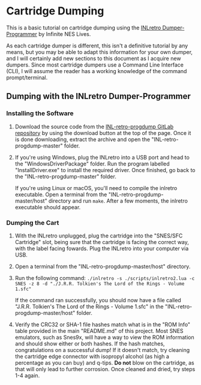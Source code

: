 # Cartridge Dumping
This is a basic tutorial on cartridge dumping using the [INLretro Dumper-Programmer](https://www.infiniteneslives.com/inlretro.php) by Infinite NES Lives.

As each cartridge dumper is different, this isn't a definitive tutorial by any means, but you may be able to adapt this information for your own dumper, and I will certainly add new sections to this document as I acquire new dumpers. Since most cartridge dumpers use a Command Line Interface (CLI), I will assume the reader has a working knowledge of the command prompt/terminal.

## Dumping with the INLretro Dumper-Programmer
### Installing the Software
1. Download the source code from the [INL-retro-progdump GitLab repository](https://gitlab.com/InfiniteNesLives/INL-retro-progdump) by using the download button at the top of the page. Once it is done downloading, extract the archive and open the "INL-retro-progdump-master" folder.
2. If you're using Windows, plug the INLretro into a USB port and head to the "WindowsDriverPackage" folder. Run the program labelled "InstallDriver.exe" to install the required driver. Once finished, go back to the "INL-retro-progdump-master" folder.

   If you're using Linux or macOS, you'll need to compile the inlretro executable. Open a terminal from the "INL-retro-progdump-master/host" directory and run `make`. After a few moments, the inlretro executable should appear.
### Dumping the Cart
1. With the INLretro unplugged, plug the cartridge into the "SNES/SFC Cartridge" slot, being sure that the cartridge is facing the correct way, with the label facing fowards. Plug the INLretro into your computer via USB.
2. Open a terminal from the "INL-retro-progdump-master/host" directory.
3. Run the following command: `./inlretro -s ./scripts/inlretro2.lua -c SNES -z 8 -d "./J.R.R. Tolkien's The Lord of the Rings - Volume 1.sfc"`

   If the command ran successfully, you should now have a file called "J.R.R. Tolkien's The Lord of the Rings - Volume 1.sfc" in the "INL-retro-progdump-master/host" folder.
4. Verify the CRC32 or SHA-1 file hashes match what is in the "ROM Info" table provided in the main "README.md" of this project. Most SNES emulators, such as Snes9x, will have a way to view the ROM information and should show either or both hashes. If the hash matches, congratulations on a successful dump! If it doesn't match, try cleaning the cartridge edge connector with isopropyl alcohol (as high a percentage as you can buy) and q-tips. **Do not** blow on the cartridge, as that will only lead to further corrosion. Once cleaned and dried, try steps 1-4 again.